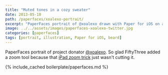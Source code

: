 ```yaml
---
title: "Muted tones in a cozy sweater"
date: 2013-05-10
path: /paperfaces/xoalexo-portrait/
excerpt: "PaperFaces portrait of @xoalexo drawn with Paper for iOS on an iPad."
image: ../../assets/images/paperfaces-xoalexo-twitter.jpg
categories: [paperfaces]
tags: [portrait, illustration, Paper for iOS, beard]
---
```


PaperFaces portrait of project donator [@xoalexo](https://twitter.com/xoalexo). So glad FiftyThree added a zoom tool because that [iPad zoom trick](http://chris.pirillo.com/unlock-the-ipad-zoom-feature/) just wasn't cutting it.

{% include_cached boilerplate/paperfaces.md %}

